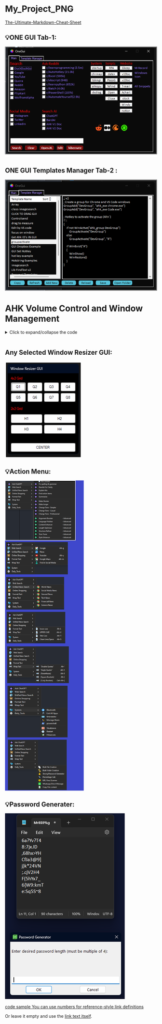 # My_Project_PNG 

[The-Ultimate-Markdown-Cheat-Sheet](https://github.com/lifeparticle/Markdown-Cheatsheet)

## 💡ONE GUI Tab-1:
![Description of the image](My_AHK_Project_Snaps/ONE_GUI.png "ONE_GUI.png")

## ONE GUI Templates Manager Tab-2 :
![Description of the image](My_AHK_Project_Snaps/ONE_GUI_Templates_Manager.png "ONE_GUI_Templates_Manager")


# AHK Volume Control and Window Management

<details>
<summary>Click to expand/collapse the code</summary>

```autohotkey
; ===== Volume Control =====
#HotIf MouseIsOver("ahk_class Shell_TrayWnd")
WheelUp::Send("{Volume_Up}")
WheelDown::Send("{Volume_Down}")
RButton::Send("{RButton}")
#HotIf WinActive("ahk_class CabinetWClass")
RButton::Send("{Shift Down}{RButton}{Shift Up}")
#HotIf
RAlt::AppsKey
MouseIsOver(WinTitle) {
    MouseGetPos(&x, &y, &win)
    return WinExist(WinTitle " ahk_id " win)
}
```

</details>

<br>

## Any Selected Window Resizer GUI:
![Description of the image](My_AHK_Project_Snaps/Window_Resizer_GUI.png "Window_Resizer_GUI")

## 💡Action Menu:
![Description of the image](My_AHK_Project_Snaps/Action_Menu.png "Action_Menu")

## 💡Password Generater:
![image](My_AHK_Project_Snaps/Password_Generator.png "Password_Generator")


[code sample You can use numbers for reference-style link definitions][1]

Or leave it empty and use the [link text itself].

[arbitrary case-insensitive reference text]: https://www.mozilla.org
[1]: http://slashdot.org
[link text itself]: http://www.reddit.com
